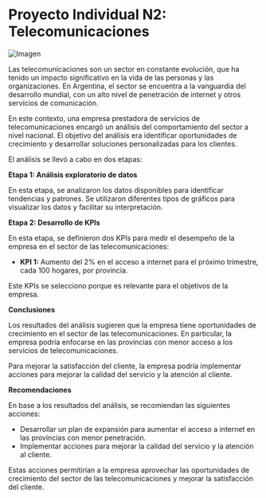 # Proyecto Individual N2: Telecomunicaciones
![Imagen](https://github.com/JairAlarc/ProyectoDos/assets/118782518/ff65ec8a-957f-46d1-a089-4ca39cc741fb?width=200&height=200)

Las telecomunicaciones son un sector en constante evolución, que ha tenido un impacto significativo en la vida de las personas y las organizaciones. En Argentina, el sector se encuentra a la vanguardia del desarrollo mundial, con un alto nivel de penetración de internet y otros servicios de comunicación.

En este contexto, una empresa prestadora de servicios de telecomunicaciones encargó un análisis del comportamiento del sector a nivel nacional. El objetivo del análisis era identificar oportunidades de crecimiento y desarrollar soluciones personalizadas para los clientes.

El análisis se llevó a cabo en dos etapas:

**Etapa 1: Análisis exploratorio de datos**

En esta etapa, se analizaron los datos disponibles para identificar tendencias y patrones. Se utilizaron diferentes tipos de gráficos para visualizar los datos y facilitar su interpretación.


**Etapa 2: Desarrollo de KPIs**

En esta etapa, se definieron dos KPIs para medir el desempeño de la empresa en el sector de las telecomunicaciones:

* **KPI 1:** Aumento del 2% en el acceso a internet para el próximo trimestre, cada 100 hogares, por provincia.

Este KPIs se selecciono porque es relevante para el objetivos de la empresa.


**Conclusiones**

Los resultados del análisis sugieren que la empresa tiene oportunidades de crecimiento en el sector de las telecomunicaciones. En particular, la empresa podría enfocarse en las provincias con menor acceso a los servicios de telecomunicaciones.

Para mejorar la satisfacción del cliente, la empresa podría implementar acciones para mejorar la calidad del servicio y la atención al cliente.


**Recomendaciones**

En base a los resultados del análisis, se recomiendan las siguientes acciones:

* Desarrollar un plan de expansión para aumentar el acceso a internet en las provincias con menor penetración.
* Implementar acciones para mejorar la calidad del servicio y la atención al cliente.

Estas acciones permitirían a la empresa aprovechar las oportunidades de crecimiento del sector de las telecomunicaciones y mejorar la satisfacción del cliente.


